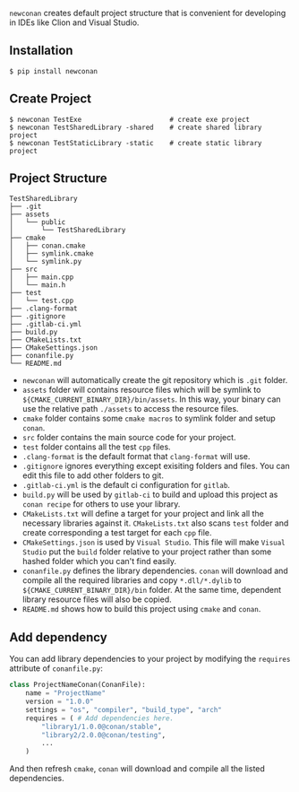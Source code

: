 `newconan` creates default project structure that is convenient for developing in IDEs like Clion and Visual Studio.<!--more-->

## Installation
```shell
$ pip install newconan
```

## Create Project
```shell
$ newconan TestExe                      # create exe project
$ newconan TestSharedLibrary -shared    # create shared library project
$ newconan TestStaticLibrary -static    # create static library project
```

## Project Structure

```
TestSharedLibrary
├── .git
├── assets
│   └── public
│       └── TestSharedLibrary
├── cmake
│   ├── conan.cmake
│   ├── symlink.cmake
│   └── symlink.py
├── src
│   ├── main.cpp
│   └── main.h
├── test
│   └── test.cpp
├── .clang-format
├── .gitignore
├── .gitlab-ci.yml
├── build.py
├── CMakeLists.txt
├── CMakeSettings.json
├── conanfile.py
└── README.md
```
* `newconan` will automatically create the git repository which is `.git` folder.
* `assets` folder will contains resource files which will be symlink to `${CMAKE_CURRENT_BINARY_DIR}/bin/assets`. In this way, your binary can use the relative path `./assets` to access the resource files.
* `cmake` folder contains some `cmake macros` to symlink folder and setup `conan`.
* `src` folder contains the main source code for your project.
* `test` folder contains all the test `cpp` files.
* `.clang-format` is the default format that `clang-format` will use.
* `.gitignore` ignores everything except exisiting folders and files. You can edit this file to add other folders to git.
* `.gitlab-ci.yml` is the default ci configuration for `gitlab`.
* `build.py` will be used by `gitlab-ci` to build and upload this project as `conan recipe` for others to use your library.
* `CMakeLists.txt` will define a target for your project and link all the necessary libraries against it. `CMakeLists.txt` also scans `test` folder and create corresponding a test target for each `cpp` file.
* `CMakeSettings.json` is used by `Visual Studio`. This file will make `Visual Studio` put the `build` folder relative to your project rather than some hashed folder which you can't find easily.
* `conanfile.py` defines the library dependencies. `conan` will download and compile all the required libraries and copy `*.dll/*.dylib` to `${CMAKE_CURRENT_BINARY_DIR}/bin` folder. At the same time, dependent library resource files will also be copied.
* `README.md` shows how to build this project using `cmake` and `conan`.

## Add dependency
You can add library dependencies to your project by modifying the `requires` attribute of `conanfile.py`:
```python
class ProjectNameConan(ConanFile):
    name = "ProjectName"
    version = "1.0.0"
    settings = "os", "compiler", "build_type", "arch"
    requires = ( # Add dependencies here.
        "library1/1.0.0@conan/stable", 
        "library2/2.0.0@conan/testing",
        ...
    ) 
```
And then refresh `cmake`, `conan` will download and compile all the listed dependencies.